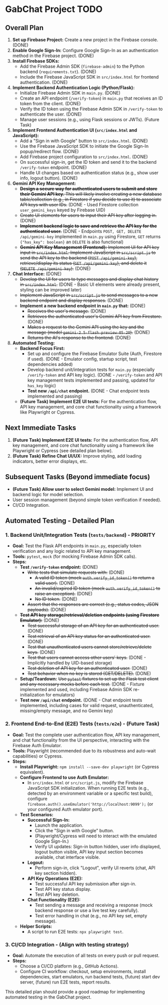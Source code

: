 # GabChat Project TODO

## Overall Plan

1.  **Set up Firebase Project:** Create a new project in the Firebase console. (DONE)
2.  **Enable Google Sign-In:** Configure Google Sign-In as an authentication method in the Firebase project. (DONE)
3.  **Install Firebase SDKs:**
    *   Add the Firebase Admin SDK (`firebase-admin`) to the Python backend (`requirements.txt`). (DONE)
    *   Include the Firebase JavaScript SDK in `src/index.html` for frontend authentication. (DONE)
4.  **Implement Backend Authentication Logic (Python/Flask):**
    *   Initialize Firebase Admin SDK in `main.py`. (DONE)
    *   Create an API endpoint (`/verify-token`) in `main.py` that receives an ID token from the client. (DONE)
    *   Verify the ID token using the Firebase Admin SDK in `/verify-token` to authenticate the user. (DONE)
    *   Manage user sessions (e.g., using Flask sessions or JWTs). (Future Task)
5.  **Implement Frontend Authentication UI (`src/index.html` and JavaScript):**
    *   Add a "Sign in with Google" button to `src/index.html`. (DONE)
    *   Use the Firebase JavaScript SDK to initiate the Google Sign-In popup/redirect flow. (DONE)
    *   Add Firebase project configuration to `src/index.html`. (DONE)
    *   On successful sign-in, get the ID token and send it to the backend `/verify-token` endpoint. (DONE)
    *   Handle UI changes based on authentication status (e.g., show user info, logout button). (DONE)
6.  **Gemini API Key Management:**
    *   ~~**Design a secure way for authenticated users to submit and store their Gemini API key.** This will likely involve creating a new database table/collection (e.g., in Firestore if you decide to use it) to associate API keys with user IDs.~~ (DONE - Used Firestore collection `user_gemini_keys` keyed by Firebase UID)
    *   ~~Create UI elements for users to input their API key after logging in.~~ (DONE)
    *   ~~**Implement backend logic to save and retrieve the API key for the authenticated user.**~~ (DONE - Endpoints `POST, GET, DELETE /api/gemini-key` implemented in `main.py` using Firestore, `GET` returns `{"has_key": boolean}` an `DELETE` is also functional)
    *   ~~**Gemini API Key Management (Frontend):** Implement UI for API key input in `src/index.html`. Implement JavaScript in `src/script.js` to send the API key to the backend (`POST /api/gemini-key`), retrieve/display its status (`GET /api/gemini-key`), and delete it (`DELETE /api/gemini-key`).~~ (DONE)
7.  **Chat Interface:** (DONE)
    *   ~~Develop the UI for users to type messages and display chat history in `src/index.html`.~~ (DONE - Basic UI elements were already present, styling can be improved later)
    *   ~~Implement JavaScript in `src/script.js` to send messages to a new backend endpoint and display responses.~~ (DONE)
    *   **Implement a new backend endpoint in `main.py` that:** (DONE)
        *   ~~Receives the user's message.~~ (DONE)
        *   ~~Retrieves the authenticated user's Gemini API key from Firestore.~~ (DONE)
        *   ~~Makes a request to the Gemini API using the key and the message (model `gemini-2.5-flash-preview-05-20`).~~ (DONE)
        *   ~~Returns the AI's response to the frontend.~~ (DONE)
8.  **Automated Testing:**
    *   **Backend Focus First:**
        *   Set up and configure the Firebase Emulator Suite (Auth, Firestore if used). (DONE - Emulator config, startup script, test dependencies added)
        *   Develop backend unit/integration tests for `main.py` (especially `/verify-token` and API key logic). (DONE - `/verify-token` and API key management tests implemented and passing, updated for `has_key` logic)
        *   **Test new `/api/chat` endpoint.** (DONE - Chat endpoint tests implemented and passing)
    *   **(Future Task) Implement E2E UI tests:** For the authentication flow, API key management, and core chat functionality using a framework like Playwright or Cypress.

## Next Immediate Tasks

1.  **(Future Task) Implement E2E UI tests:** For the authentication flow, API key management, and core chat functionality using a framework like Playwright or Cypress (see detailed plan below).
2.  **(Future Task) Refine Chat UI/UX:** Improve styling, add loading indicators, better error displays, etc.

## Subsequent Tasks (Beyond immediate focus)

*   **(Future Task) Allow user to select Gemini model:** Implement UI and backend logic for model selection.
*   User session management (beyond simple token verification if needed).
*   CI/CD Integration.

## Automated Testing - Detailed Plan

### 1. Backend Unit/Integration Tests (`tests/backend`) - **PRIORITY**

*   **Goal:** Test the Flask API endpoints in `main.py`, especially token verification and any logic related to API key management.
*   **Tools:** `pytest`, `mock` (for mocking Firebase Admin SDK calls).
*   **Steps:**
    *   **Test `/verify-token` endpoint:** (DONE)
        *   ~~Write tests that simulate requests with:~~ (DONE)
            *   ~~A valid ID token (mock `auth.verify_id_token()` to return a valid user).~~ (DONE)
            *   ~~An invalid/expired ID token (mock `auth.verify_id_token()` to raise an exception).~~ (DONE)
            *   ~~No ID token.~~ (DONE)
        *   ~~Assert that the responses are correct (e.g., status codes, JSON payloads).~~ (DONE)
    *   ~~**Test API key storage/retrieval/deletion endpoints (using Firestore Emulator):**~~ (DONE)
        *   ~~Test successful storage of an API key for an authenticated user.~~ (DONE)
        *   ~~Test retrieval of an API key status for an authenticated user.~~ (DONE)
        *   ~~Test that unauthenticated users cannot store/retrieve/delete keys.~~ (DONE)
        *   ~~Test that users cannot access other users' keys.~~ (DONE - Implicitly handled by UID-based storage)
        *   ~~Test deletion of API key for an authenticated user.~~ (DONE)
        *   ~~Test behavior when no key is stored (GET/DELETE).~~ (DONE)
    *   **Setup/Teardown:** ~~Use `pytest` fixtures to set up the Flask test client and any necessary mocks before each test.~~ (DONE - Fixture implemented and used, including Firebase Admin SDK re-initialization for emulators)
    *   **Test new `/api/chat` endpoint.** (DONE - Chat endpoint tests implemented, including cases for valid request, unauthenticated, missing/empty message, and no Gemini key)

### 2. Frontend End-to-End (E2E) Tests (`tests/e2e`) - (Future Task)

*   **Goal:** Test the complete user authentication flow, API key management, and chat functionality from the UI perspective, interacting with the Firebase Auth Emulator.
*   **Tools:** Playwright (recommended due to its robustness and auto-wait capabilities) or Cypress.
*   **Steps:**
    *   **Install Playwright:** `npm install --save-dev playwright` (or Cypress equivalent).
    *   **Configure Frontend to use Auth Emulator:**
        *   In `src/index.html` or `src/script.js`, modify the Firebase JavaScript SDK initialization. When running E2E tests (e.g., detected by an environment variable or a specific test build), configure `firebase.auth().useEmulator('http://localhost:9099');` (or your configured Auth emulator port).
    *   **Test Scenarios:**
        *   **Successful Sign-In:**
            *   Launch the application.
            *   Click the "Sign in with Google" button.
            *   (Playwright/Cypress will need to interact with the emulated Google Sign-In.)
            *   Verify UI updates: Sign-in button hidden, user info displayed, logout button visible, API key input section becomes available, chat interface visible.
        *   **Logout:**
            *   Perform sign-in, click "Logout", verify UI reverts (chat, API key section hidden).
        *   **API Key Operations (E2E):**
            *   Test successful API key submission after sign-in.
            *   Test API key status display.
            *   Test API key deletion.
        *   **Chat Functionality (E2E):**
            *   Test sending a message and receiving a response (mock backend response or use a live test key carefully).
            *   Test error handling in chat (e.g., no API key set, empty message).
    *   **Helper Scripts:**
        *   A script to run E2E tests: `npx playwright test`.

### 3. CI/CD Integration - (Align with testing strategy)

*   **Goal:** Automate the execution of all tests on every push or pull request.
*   **Steps:**
    *   Choose a CI/CD platform (e.g., GitHub Actions).
    *   Configure CI workflow: checkout, setup environments, install dependencies, start emulators, run backend tests, (future) start dev server, (future) run E2E tests, report results.

This detailed plan should provide a good roadmap for implementing automated testing in the GabChat project.
